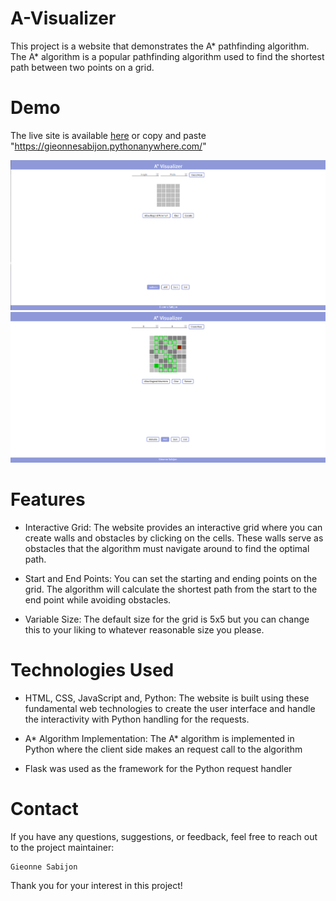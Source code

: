 # A-Visualizer

This project is a website that demonstrates the A* pathfinding algorithm. The A* algorithm is a popular pathfinding algorithm used to find the shortest path between two points on a grid. 

# Demo
The live site is available [here](https://gieonnesabijon.pythonanywhere.com/) or copy and paste "https://gieonnesabijon.pythonanywhere.com/"

![Default Home](2023-05-17-10-23-30.png)
![Algorithm in Action](2023-05-17-10-24-29.png)

# Features

- Interactive Grid: The website provides an interactive grid where you can create walls and obstacles by clicking on the cells. These walls serve as obstacles that the algorithm must navigate around to find the optimal path.

- Start and End Points: You can set the starting and ending points on the grid. The algorithm will calculate the shortest path from the start to the end point while avoiding obstacles.

- Variable Size: The default size for the grid is 5x5 but you can change this to your liking to whatever reasonable size you please.
# Technologies Used

- HTML, CSS, JavaScript and, Python: The website is built using these fundamental web technologies to create the user interface and handle the interactivity with Python handling for the requests.

- A* Algorithm Implementation: The A* algorithm is implemented in Python where the client side makes an request call to the algorithm

- Flask was used as the framework for the Python request handler
# Contact

If you have any questions, suggestions, or feedback, feel free to reach out to the project maintainer:

    Gieonne Sabijon

Thank you for your interest in this project!